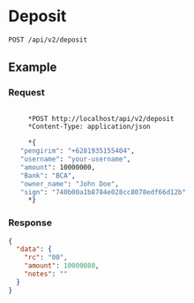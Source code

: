 # Deposit

<!--
@category Common2
-->

```bash
POST /api/v2/deposit
```

## Example

### Request

```bash

     *POST http://localhost/api/v2/deposit
     *Content-Type: application/json

     *{
   "pengirim": "+6281935155404",
   "username": "your-username",
   "amount": 10000000,
   "Bank": "BCA",
   "owner_name": "John Doe",
   "sign": "740b00a1b8784e028cc8078edf66d12b"
     *}
```

### Response

```json
{
  "data": {
    "rc": "00",
    "amount": 10000080,
    "notes": ""
  }
}
```